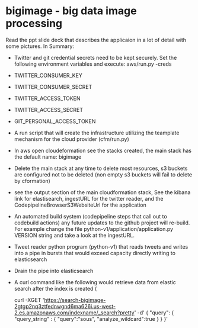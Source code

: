 # bigimage - big data image processing
Read the ppt slide deck that describes the applicaion in a lot of detail with some pictures.  In Summary:
* Twitter and git credential secrets  need to be kept securely.
Set the following environment variables and execute: aws/run.py -creds
 * TWITTER_CONSUMER_KEY
 * TWITTER_CONSUMER_SECRET
 * TWITTER_ACCESS_TOKEN
 * TWITTER_ACCESS_SECRET
 * GIT_PERSONAL_ACCESS_TOKEN
* A run script that will create the infrastructure utilizing the teamplate mechanism for the cloud provider (cfm/run.py)
* In aws open cloudeformation see the stacks created, the main stack has the default name: bigimage
* Delete the main stack at any time to delete most resources, s3 buckets are configured not to be deleted (non empty s3 buckets will fail to delete by cformation)
* see the output section of the main cloudformation stack, See the kibana link for elastisearch, ingestURL for the twitter reader, and the CodepipelineBrowserS3WebsiteUrl for the application
* An automated build system (codepipeline steps that call out to codebuild actions) any future updates to the github project will re-build.
For example change the file python-v1/application/application.py VERSION string and take a look at the ingestURL.
* Tweet reader python program (python-v1) that reads tweets and writes into a pipe in bursts that would exceed capacity directly writing to elasticsearch
* Drain the pipe into elasticsearch
* A curl command like the following would retrieve data from elastic search after the index is created (

    curl -XGET 'https://search-bigimage-2gtgp2nq3ztfednwgnd6ma626i.us-west-2.es.amazonaws.com/indexname/_search?pretty' -d'
    {
        "query": {
            "query_string" : {
                "query":"sous",
                "analyze_wildcard":true
            }
        }
    }'

